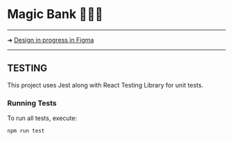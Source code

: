 # Magic Bank 🏦🏧✨

---
➜ [Design in progress in Figma](https://www.figma.com/design/TkhEV41wN9rf4U8OvBwHuy/MagicBank-Design)

---

## TESTING

This project uses Jest along with React Testing Library for unit tests.

### Running Tests

To run all tests, execute:

```bash
npm run test




